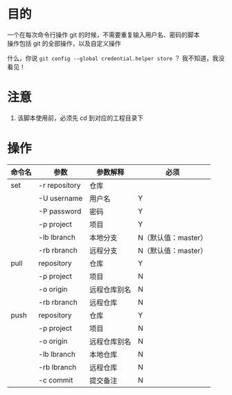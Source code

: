 # 目的

一个在每次命令行操作 git 的时候，不需要重复输入用户名、密码的脚本  
操作包括 git 的全部操作，以及自定义操作

什么，你说 `git config --global credential.helper store` ？ 
我不知道，我没看见！

# 注意

 1. 该脚本使用前，必须先 cd 到对应的工程目录下

# 操作

| 命令名 | 参数 | 参数解释 | 必须 |
| -- | -- | -- | -- |
| set | -r repository | 仓库 | | Y |
| | -U username | 用户名 | Y |
| | -P password | 密码 | Y |
| | -p project | 项目 | Y |
| | -lb lbranch | 本地分支 | N（默认值：master） |
| | -rb rbranch | 远程分支 | N（默认值：master） |
| pull | repository | 仓库 | Y |
| | -p project | 项目 | N |
| | -o origin | 远程仓库别名 | N |
| | -rb rbranch | 远程仓库 | N |
| push | repository | 仓库 | Y |
| | -p project | 项目 | N |
| | -o origin | 远程仓库别名 | N |
| | -lb lbranch | 本地仓库 | N |
| | -rb lbranch | 远程仓库 | N |
| | -c commit | 提交备注 | N |